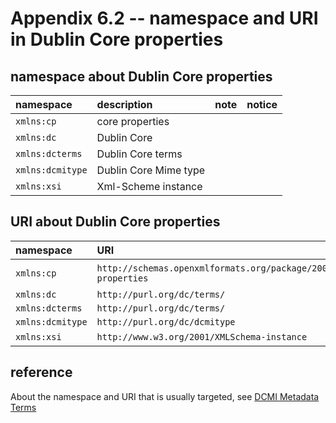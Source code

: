 # Appendix 6.2 -- namespace and URI in Dublin Core properties
## namespace about Dublin Core properties
| namespace | description | note | notice |
| :-- | :-- | :-- | :-- |
| `xmlns:cp` | core properties | | |
| `xmlns:dc` | Dublin Core | | |
| `xmlns:dcterms` | Dublin Core terms | | |
| `xmlns:dcmitype` | Dublin Core Mime type | | |
| `xmlns:xsi` | Xml-Scheme instance | | |

## URI about Dublin Core properties
| namespace | URI | description | note | notice |
| :-- | :-- | :-- | :-- | :-- |
| `xmlns:cp` | `http://schemas.openxmlformats.org/package/2006/metadata/core-properties` | core properties | | |
| `xmlns:dc` | `http://purl.org/dc/terms/` | | |
| `xmlns:dcterms` | `http://purl.org/dc/terms/` | | |
| `xmlns:dcmitype` | `http://purl.org/dc/dcmitype` | | |
| `xmlns:xsi` | `http://www.w3.org/2001/XMLSchema-instance` | See | |

## reference
About the namespace and URI that is usually targeted, see [DCMI Metadata Terms](https://www.dublincore.org/specifications/dublin-core/dcmi-terms/)
